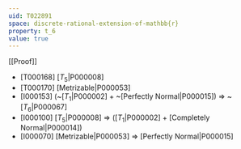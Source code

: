 ```yaml
---
uid: T022891
space: discrete-rational-extension-of-mathbb{r}
property: t_6
value: true
---
```

[[Proof]]

* [T000168] [$T_5$|P000008]
* [T000170] [Metrizable|P000053]
* [I000153] (~[$T_1$|P000002] + ~[Perfectly Normal|P000015]) => ~[$T_6$|P000067]
* [I000100] [$T_5$|P000008] => ([$T_1$|P000002] + [Completely Normal|P000014])
* [I000070] [Metrizable|P000053] => [Perfectly Normal|P000015]

